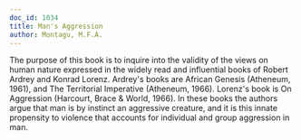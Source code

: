 ```yaml
---
doc_id: 1034
title: Man's Aggression
author: Montagu, M.F.A.
---
```


The purpose of this book is to inquire into the validity of the views
on human nature expressed in the widely read and influential books
of Robert Ardrey and Konrad Lorenz.  Ardrey's books are African
Genesis (Atheneum, 1961), and The Territorial Imperative (Atheneum,
1966).  Lorenz's book is On Aggression (Harcourt, Brace & World,
1966).  In these books the authors argue that man is by
instinct an aggressive creature, and it is this innate propensity to
violence that accounts for individual and group aggression in man.